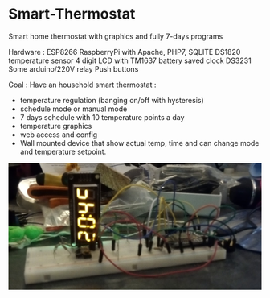 # Smart-Thermostat
Smart home thermostat with graphics and fully 7-days programs 

Hardware :
ESP8266
RaspberryPi with Apache, PHP7, SQLITE
DS1820 temperature sensor
4 digit LCD with TM1637
battery saved clock DS3231
Some arduino/220V relay
Push buttons

Goal : 
Have an household smart thermostat :
- temperature regulation (banging on/off with hysteresis)
- schedule mode or manual mode
- 7 days schedule with 10 temperature points a day
- temperature graphics
- web access and config
- Wall mounted device that show actual temp, time and can change mode and temperature setpoint.

![picture](https://raw.githubusercontent.com/crazytiti/Smart-Thermostat/master/proto.jpg)

